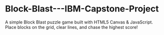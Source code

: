 # Block-Blast---IBM-Capstone-Project
A simple Block Blast puzzle game built with HTML5 Canvas &amp; JavaScript. Place blocks on the grid, clear lines, and chase the highest score! 
